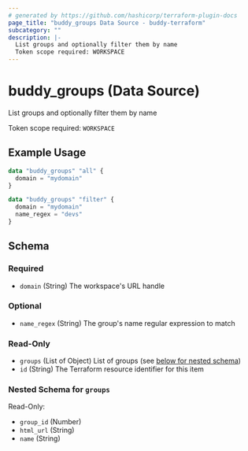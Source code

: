 ```yaml
---
# generated by https://github.com/hashicorp/terraform-plugin-docs
page_title: "buddy_groups Data Source - buddy-terraform"
subcategory: ""
description: |-
  List groups and optionally filter them by name
  Token scope required: WORKSPACE
---
```


# buddy_groups (Data Source)

List groups and optionally filter them by name

Token scope required: `WORKSPACE`

## Example Usage

```terraform
data "buddy_groups" "all" {
  domain = "mydomain"
}

data "buddy_groups" "filter" {
  domain = "mydomain"
  name_regex = "devs"
}
```

<!-- schema generated by tfplugindocs -->
## Schema

### Required

- `domain` (String) The workspace's URL handle

### Optional

- `name_regex` (String) The group's name regular expression to match

### Read-Only

- `groups` (List of Object) List of groups (see [below for nested schema](#nestedatt--groups))
- `id` (String) The Terraform resource identifier for this item

<a id="nestedatt--groups"></a>
### Nested Schema for `groups`

Read-Only:

- `group_id` (Number)
- `html_url` (String)
- `name` (String)


